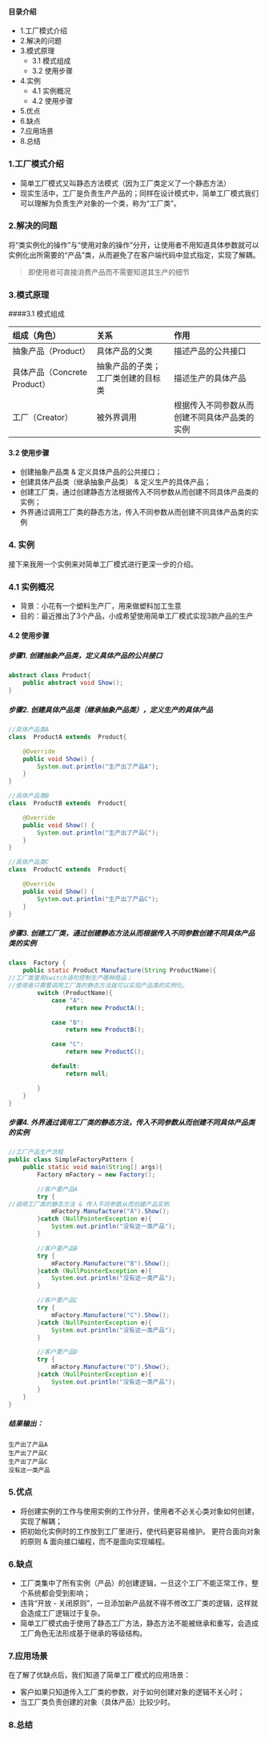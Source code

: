 #### 目录介绍
- 1.工厂模式介绍
- 2.解决的问题
- 3.模式原理
	* 3.1 模式组成 
	* 3.2 使用步骤 
- 4.实例
	* 4.1 实例概况
	* 4.2 使用步骤
- 5.优点	
- 6.缺点
- 7.应用场景
- 8.总结

### 1.工厂模式介绍
- 简单工厂模式又叫静态方法模式（因为工厂类定义了一个静态方法）
- 现实生活中，工厂是负责生产产品的；同样在设计模式中，简单工厂模式我们可以理解为负责生产对象的一个类，称为“工厂类”。

### 2.解决的问题

将“类实例化的操作”与“使用对象的操作”分开，让使用者不用知道具体参数就可以实例化出所需要的“产品”类，从而避免了在客户端代码中显式指定，实现了解耦。

> 即使用者可直接消费产品而不需要知道其生产的细节

### 3.模式原理
####3.1 模式组成

| 组成（角色）|	关系	 | 作用 |
|:---------- |:--------------- |:----------- |
| 抽象产品（Product）	| 具体产品的父类	| 描述产品的公共接口 |
| 具体产品（Concrete Product）	| 抽象产品的子类；工厂类创建的目标类	| 描述生产的具体产品 |
| 工厂（Creator）| 	被外界调用	| 根据传入不同参数从而创建不同具体产品类的实例 |

#### 3.2 使用步骤
- 创建抽象产品类 & 定义具体产品的公共接口；
- 创建具体产品类（继承抽象产品类） & 定义生产的具体产品；
- 创建工厂类，通过创建静态方法根据传入不同参数从而创建不同具体产品类的实例；
- 外界通过调用工厂类的静态方法，传入不同参数从而创建不同具体产品类的实例

### 4. 实例

接下来我用一个实例来对简单工厂模式进行更深一步的介绍。

### 4.1 实例概况
- 背景：小花有一个塑料生产厂，用来做塑料加工生意
- 目的：最近推出了3个产品，小成希望使用简单工厂模式实现3款产品的生产

#### 4.2 使用步骤

##### 步骤1. 创建抽象产品类，定义具体产品的公共接口
```java
abstract class Product{
    public abstract void Show();
}
```

##### 步骤2. 创建具体产品类（继承抽象产品类），定义生产的具体产品

```java
//具体产品类A
class  ProductA extends  Product{

    @Override
    public void Show() {
        System.out.println("生产出了产品A");
    }
}

//具体产品类B
class  ProductB extends  Product{

    @Override
    public void Show() {
        System.out.println("生产出了产品C");
    }
}

//具体产品类C
class  ProductC extends  Product{

    @Override
    public void Show() {
        System.out.println("生产出了产品C");
    }
}
```

##### 步骤3. 创建工厂类，通过创建静态方法从而根据传入不同参数创建不同具体产品类的实例
```java
class  Factory {
    public static Product Manufacture(String ProductName){
//工厂类里用switch语句控制生产哪种商品；
//使用者只需要调用工厂类的静态方法就可以实现产品类的实例化。
        switch (ProductName){
            case "A":
                return new ProductA();

            case "B":
                return new ProductB();

            case "C":
                return new ProductC();

            default:
                return null;

        }
    }
}
```

##### 步骤4. 外界通过调用工厂类的静态方法，传入不同参数从而创建不同具体产品类的实例
```java
//工厂产品生产流程
public class SimpleFactoryPattern {
    public static void main(String[] args){
        Factory mFactory = new Factory();

        //客户要产品A
        try {
//调用工厂类的静态方法 & 传入不同参数从而创建产品实例
            mFactory.Manufacture("A").Show();
        }catch (NullPointerException e){
            System.out.println("没有这一类产品");
        }

        //客户要产品B
        try {
            mFactory.Manufacture("B").Show();
        }catch (NullPointerException e){
            System.out.println("没有这一类产品");
        }

        //客户要产品C
        try {
            mFactory.Manufacture("C").Show();
        }catch (NullPointerException e){
            System.out.println("没有这一类产品");
        }

        //客户要产品D
        try {
            mFactory.Manufacture("D").Show();
        }catch (NullPointerException e){
            System.out.println("没有这一类产品");
        }
    }
}
```

##### 结果输出：
```
生产出了产品A
生产出了产品C
生产出了产品C
没有这一类产品
```
### 5.优点

- 将创建实例的工作与使用实例的工作分开，使用者不必关心类对象如何创建，实现了解耦；
- 把初始化实例时的工作放到工厂里进行，使代码更容易维护。 更符合面向对象的原则 & 面向接口编程，而不是面向实现编程。

### 6.缺点
- 工厂类集中了所有实例（产品）的创建逻辑，一旦这个工厂不能正常工作，整个系统都会受到影响；
- 违背“开放 - 关闭原则”，一旦添加新产品就不得不修改工厂类的逻辑，这样就会造成工厂逻辑过于复杂。
- 简单工厂模式由于使用了静态工厂方法，静态方法不能被继承和重写，会造成工厂角色无法形成基于继承的等级结构。

### 7.应用场景
在了解了优缺点后，我们知道了简单工厂模式的应用场景：

- 客户如果只知道传入工厂类的参数，对于如何创建对象的逻辑不关心时；
- 当工厂类负责创建的对象（具体产品）比较少时。

### 8.总结



